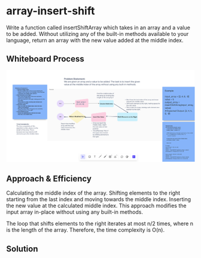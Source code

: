 # array-insert-shift
Write a function called insertShiftArray which takes in an array and a value to be added. Without utilizing any of the built-in methods available to your language, return an array with the new value added at the middle index.

## Whiteboard Process
![whiteBoard2](./whiteboard2.png)

## Approach & Efficiency
Calculating the middle index of the array.
Shifting elements to the right starting from the last index and moving towards the middle index.
Inserting the new value at the calculated middle index.
This approach modifies the input array in-place without using any built-in methods.

The loop that shifts elements to the right iterates at most n/2 times, where n is the length of the array. Therefore, the time complexity is O(n).
## Solution
<!-- Show how to run your code, and examples of it in action -->